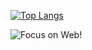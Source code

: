[![Top Langs](https://github-readme-stats.vercel.app/api/top-langs/?username=LemomZhang&layout=compact&show_icons=true)](https://github.com/anuraghazra/github-readme-stats)
<div align="left">
  <img src="https://cdn2.scratch.mit.edu/get_image/gallery/27436500_200x130.png" alt="Focus on Web!">
</div>
